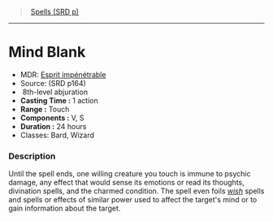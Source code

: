 ﻿---
!SpellItem
Name: Mind Blank
AltName: '[Esprit impénétrable](hd_spells_esprit_impenetrable.md)'
Type: abjuration
Level: 8
CastingTime: 1 action
Range: Touch
Components: V, S
Duration: 24 hours
Classes: Bard, Wizard
Family: SpellVO
Source: (SRD p164)
Id: spells_vo.md#mind-blank
ParentLink: spells_vo.md#spells-srd-p
ParentName: Spells (SRD p)
NameLevel: 1
Attributes:
  Name: Mind Blank
  Markdown: >+
    # <!--Name-->Mind Blank<!--/Name-->


    - MDR: <!--AltName-->[Esprit impénétrable](hd_spells_esprit_impenetrable.md)<!--/AltName-->

    - Source: <!--Source-->(SRD p164)<!--/Source-->

    -  <!--Level-->8<!--/Level-->th-level <!--Type-->abjuration<!--/Type-->

    - **Casting Time :** <!--CastingTime-->1 action<!--/CastingTime-->

    - **Range :** <!--Range-->Touch<!--/Range-->

    - **Components :** <!--Components-->V, S<!--/Components-->

    - **Duration :** <!--Duration-->24 hours<!--/Duration-->

    - Classes: <!--Classes-->Bard, Wizard<!--/Classes-->


    ### Description


    Until the spell ends, one willing creature you touch is immune to psychic damage, any effect that would sense its emotions or read its thoughts, divination spells, and the charmed condition. The spell even foils _[wish](spells_vo.hd#wish)_ spells and spells or effects of similar power used to affect the target's mind or to gain information about the target.

  AltName: '[Esprit impénétrable](hd_spells_esprit_impenetrable.md)'
  Source: (SRD p164)
  Level: 8
  Type: abjuration
  CastingTime: 1 action
  Range: Touch
  Components: V, S
  Duration: 24 hours
  Classes: Bard, Wizard
AttributesDictionary: >+
  Name: Mind Blank

  Markdown: >+

    # <!--Name-->Mind Blank<!--/Name-->





    - MDR: <!--AltName-->[Esprit impénétrable](hd_spells_esprit_impenetrable.md)<!--/AltName-->



    - Source: <!--Source-->(SRD p164)<!--/Source-->



    -  <!--Level-->8<!--/Level-->th-level <!--Type-->abjuration<!--/Type-->



    - **Casting Time :** <!--CastingTime-->1 action<!--/CastingTime-->



    - **Range :** <!--Range-->Touch<!--/Range-->



    - **Components :** <!--Components-->V, S<!--/Components-->



    - **Duration :** <!--Duration-->24 hours<!--/Duration-->



    - Classes: <!--Classes-->Bard, Wizard<!--/Classes-->





    ### Description





    Until the spell ends, one willing creature you touch is immune to psychic damage, any effect that would sense its emotions or read its thoughts, divination spells, and the charmed condition. The spell even foils _[wish](spells_vo.hd#wish)_ spells and spells or effects of similar power used to affect the target's mind or to gain information about the target.



  AltName: '[Esprit impénétrable](hd_spells_esprit_impenetrable.md)'

  Source: (SRD p164)

  Level: 8

  Type: abjuration

  CastingTime: 1 action

  Range: Touch

  Components: V, S

  Duration: 24 hours

  Classes: Bard, Wizard

---
> [Spells (SRD p)](srd_spells.md)

---

# Mind Blank

- MDR: [Esprit impénétrable](hd_spells_esprit_impenetrable.md)
- Source: (SRD p164)
-  8th-level abjuration
- **Casting Time :** 1 action
- **Range :** Touch
- **Components :** V, S
- **Duration :** 24 hours
- Classes: Bard, Wizard

### Description

Until the spell ends, one willing creature you touch is immune to psychic damage, any effect that would sense its emotions or read its thoughts, divination spells, and the charmed condition. The spell even foils _[wish](spells_vo.hd#wish)_ spells and spells or effects of similar power used to affect the target's mind or to gain information about the target.

